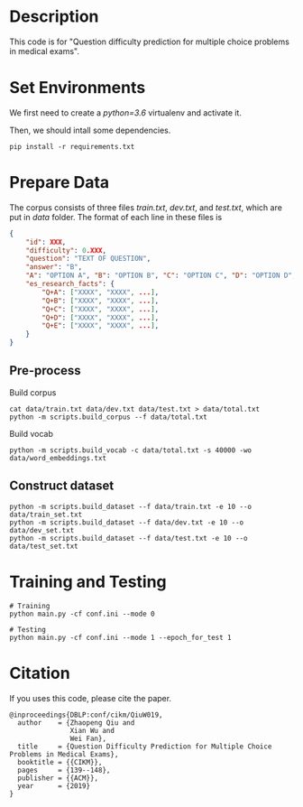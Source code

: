 # Description
This code is for "Question difficulty prediction for multiple choice problems in medical exams".


# Set Environments
We first need to create a *python=3.6* virtualenv and activate it.

Then, we should intall some dependencies.
```shell
pip install -r requirements.txt
``` 


# Prepare Data
The corpus consists of three files *train.txt*, *dev.txt*, and *test.txt*, which are put in *data* folder.
The format of each line in these files is 

```json
{
    "id": XXX,
    "difficulty": 0.XXX,
    "question": "TEXT OF QUESTION",
    "answer": "B",
    "A": "OPTION A", "B": "OPTION B", "C": "OPTION C", "D": "OPTION D", "E": "OPTION E",
    "es_research_facts": {
        "Q+A": ["XXXX", "XXXX", ...],
        "Q+B": ["XXXX", "XXXX", ...],
        "Q+C": ["XXXX", "XXXX", ...],
        "Q+D": ["XXXX", "XXXX", ...],
        "Q+E": ["XXXX", "XXXX", ...],
    }
}
```

## Pre-process
Build corpus

```shell
cat data/train.txt data/dev.txt data/test.txt > data/total.txt
python -m scripts.build_corpus --f data/total.txt
```

Build vocab

```shell
python -m scripts.build_vocab -c data/total.txt -s 40000 -wo data/word_embeddings.txt
```

## Construct dataset
```shell
python -m scripts.build_dataset --f data/train.txt -e 10 --o data/train_set.txt
python -m scripts.build_dataset --f data/dev.txt -e 10 --o data/dev_set.txt
python -m scripts.build_dataset --f data/test.txt -e 10 --o data/test_set.txt
```

# Training and Testing
```shell
# Training
python main.py -cf conf.ini --mode 0 
```

```shell
# Testing
python main.py -cf conf.ini --mode 1 --epoch_for_test 1
```

# Citation
If you uses this code, please cite the paper.
```
@inproceedings{DBLP:conf/cikm/QiuW019,
  author    = {Zhaopeng Qiu and
               Xian Wu and
               Wei Fan},
  title     = {Question Difficulty Prediction for Multiple Choice Problems in Medical Exams},
  booktitle = {{CIKM}},
  pages     = {139--148},
  publisher = {{ACM}},
  year      = {2019}
}
```
